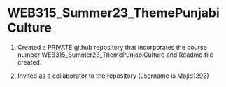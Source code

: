 # WEB315_Summer23_ThemePunjabiCulture

1. Created a PRIVATE github repository that incorporates the course number WEB315_Summer23_ThemePunjabiCulture and Readme file created.

2. Invited  as a collaborator to the repository (username is Majid1292)